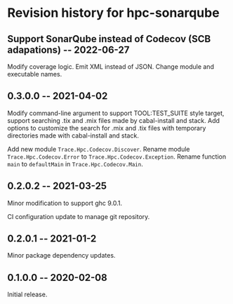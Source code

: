 # Revision history for hpc-sonarqube

## Support SonarQube instead of Codecov (SCB adapations) -- 2022-06-27
Modify coverage logic. Emit XML instead of JSON. Change module and
executable names.

## 0.3.0.0 -- 2021-04-02

Modify command-line argument to support TOOL:TEST_SUITE style target,
support searching .tix and .mix files made by cabal-install and
stack. Add options to customize the search for .mix and .tix files
with temporary directories made with cabal-install and stack.

Add new module ``Trace.Hpc.Codecov.Discover``. Rename module
``Trace.Hpc.Codecov.Error`` to ``Trace.Hpc.Codecov.Exception``.
Rename function ``main`` to ``defaultMain`` in
``Trace.Hpc.Codecov.Main``.

## 0.2.0.2 -- 2021-03-25

Minor modification to support ghc 9.0.1.

CI configuration update to manage git repository.

## 0.2.0.1 -- 2021-01-2

Minor package dependency updates.

## 0.1.0.0 -- 2020-02-08

Initial release.
